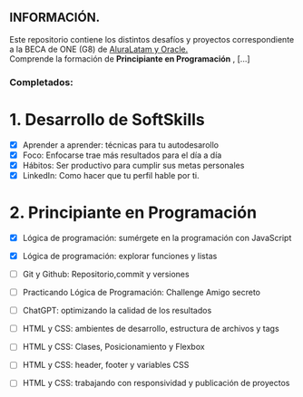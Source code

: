 ## INFORMACIÓN.



Este repositorio contiene los distintos desafíos y proyectos correspondiente a la BECA de ONE (G8) de [AluraLatam y Oracle.](https://app.aluracursos.com/) </br>
Comprende la formación de **Principiante en Programación** , [...]

### Completados:
# 1. Desarrollo de SoftSkills
  - [x] Aprender a aprender: técnicas para tu autodesarollo
  - [x] Foco: Enfocarse trae más resultados para el día a día 
  - [x] Hábitos: Ser productivo para cumplir sus metas personales
  - [x] LinkedIn: Como hacer que tu perfil hable por ti.

# 2. Principiante en Programación
   - [x] Lógica de programación: sumérgete en la programación con JavaScript
   - [x] Lógica de programación: explorar funciones y listas
   - [ ] Git y Github: Repositorio,commit y versiones
   - [ ] Practicando Lógica de Programación: Challenge Amigo secreto
   - [ ] ChatGPT: optimizando la calidad de los resultados
   - [ ] HTML y CSS: ambientes de desarrollo, estructura de archivos y tags
   - [ ] HTML y CSS: Clases, Posicionamiento y Flexbox
   - [ ] HTML y CSS: header, footer y variables CSS
   - [ ] HTML y CSS: trabajando con responsividad y publicación de proyectos
   

